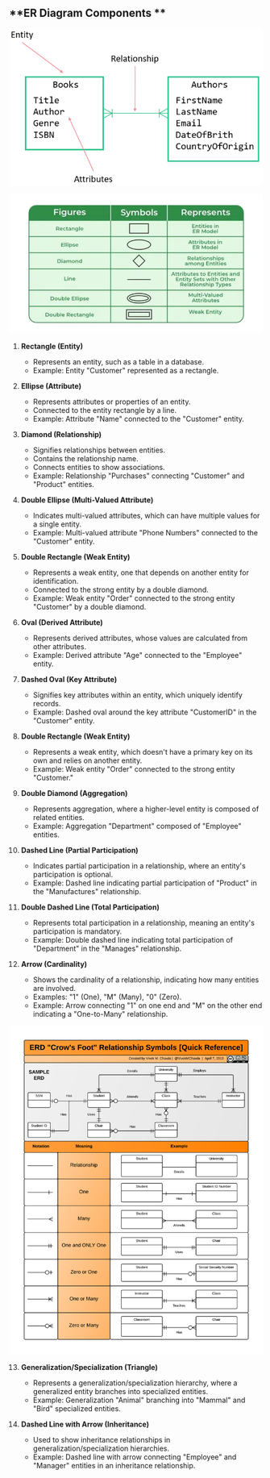 ## **ER Diagram Components **

![Alt text](image-1.png)

![Alt text](image-3.png)

1. **Rectangle (Entity)**
   - Represents an entity, such as a table in a database.
   - Example: Entity "Customer" represented as a rectangle.

2. **Ellipse (Attribute)**
   - Represents attributes or properties of an entity.
   - Connected to the entity rectangle by a line.
   - Example: Attribute "Name" connected to the "Customer" entity.

3. **Diamond (Relationship)**
   - Signifies relationships between entities.
   - Contains the relationship name.
   - Connects entities to show associations.
   - Example: Relationship "Purchases" connecting "Customer" and "Product" entities.

4. **Double Ellipse (Multi-Valued Attribute)**
   - Indicates multi-valued attributes, which can have multiple values for a single entity.
   - Example: Multi-valued attribute "Phone Numbers" connected to the "Customer" entity.

5. **Double Rectangle (Weak Entity)**
   - Represents a weak entity, one that depends on another entity for identification.
   - Connected to the strong entity by a double diamond.
   - Example: Weak entity "Order" connected to the strong entity "Customer" by a double diamond.

6. **Oval (Derived Attribute)**
   - Represents derived attributes, whose values are calculated from other attributes.
   - Example: Derived attribute "Age" connected to the "Employee" entity.

7. **Dashed Oval (Key Attribute)**
   - Signifies key attributes within an entity, which uniquely identify records.
   - Example: Dashed oval around the key attribute "CustomerID" in the "Customer" entity.

8. **Double Rectangle (Weak Entity)**
   - Represents a weak entity, which doesn't have a primary key on its own and relies on another entity.
   - Example: Weak entity "Order" connected to the strong entity "Customer."

9. **Double Diamond (Aggregation)**
   - Represents aggregation, where a higher-level entity is composed of related entities.
   - Example: Aggregation "Department" composed of "Employee" entities.

10. **Dashed Line (Partial Participation)**
    - Indicates partial participation in a relationship, where an entity's participation is optional.
    - Example: Dashed line indicating partial participation of "Product" in the "Manufactures" relationship.

11. **Double Dashed Line (Total Participation)**
    - Represents total participation in a relationship, meaning an entity's participation is mandatory.
    - Example: Double dashed line indicating total participation of "Department" in the "Manages" relationship.

12. **Arrow (Cardinality)**
    - Shows the cardinality of a relationship, indicating how many entities are involved.
    - Examples: "1" (One), "M" (Many), "0" (Zero).
    - Example: Arrow connecting "1" on one end and "M" on the other end indicating a "One-to-Many" relationship.

![Alt text](image-2.png)

13. **Generalization/Specialization (Triangle)**
    - Represents a generalization/specialization hierarchy, where a generalized entity branches into specialized entities.
    - Example: Generalization "Animal" branching into "Mammal" and "Bird" specialized entities.

14. **Dashed Line with Arrow (Inheritance)**
    - Used to show inheritance relationships in generalization/specialization hierarchies.
    - Example: Dashed line with arrow connecting "Employee" and "Manager" entities in an inheritance relationship.
